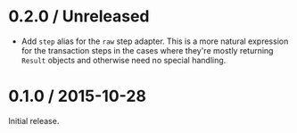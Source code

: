 # 0.2.0 / Unreleased

* Add `step` alias for the `raw` step adapter. This is a more natural expression for the transaction steps in the cases where they're mostly returning `Result` objects and otherwise need no special handling.

# 0.1.0 / 2015-10-28

Initial release.
